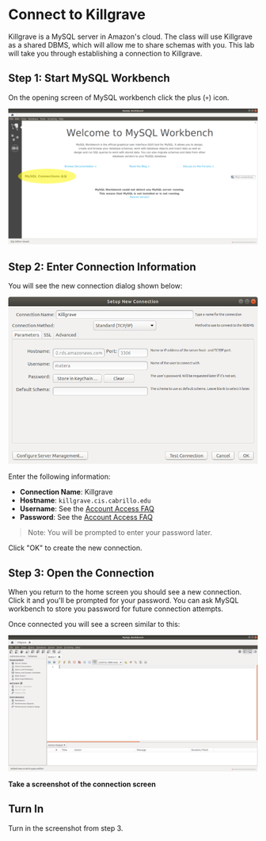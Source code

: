 # Connect to Killgrave 

Killgrave is a MySQL server in Amazon's cloud. The class will use Killgrave as a shared DBMS, which will allow me to share schemas with you. This lab will take you through establishing a connection to Killgrave. 

## Step 1: Start MySQL Workbench 

On the opening screen of MySQL workbench click the plus (`+`) icon. 

![](../images/mysql_workbench_open_screen.png)

## Step 2: Enter Connection Information 

You will see the new connection dialog shown below: 

![](../images/mysql_workbench_new_connection.png)

Enter the following information:

  * **Connection Name**: Killgrave
  * **Hostname**: `killgrave.cis.cabrillo.edu`
  * **Username**: See the [Account Access FAQ](/faq) 
  * **Password**: See the [Account Access FAQ](/faq)
  
> Note: You will be prompted to enter your password later.

Click "OK" to create the new connection. 

## Step 3: Open the Connection 

When you return to the home screen you should see a new connection. Click it and you'll be prompted for your password. You can ask MySQL workbench to store you password for future connection attempts. 

Once connected you will see a screen similar to this: 

![](../images/mysql_killgrave_screen.png)

**Take a screenshot of the connection screen**

## Turn In 

Turn in the screenshot from step 3. 
